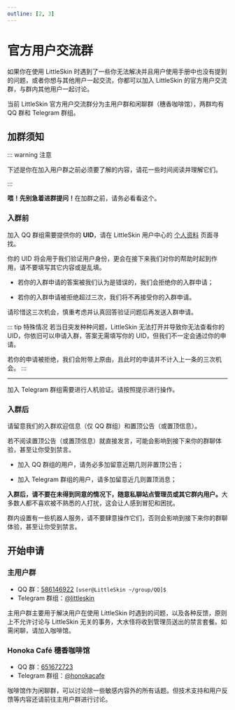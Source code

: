 ```yaml
---
outline: [2, 3]
---
```


# 官方用户交流群

如果你在使用 LittleSkin 时遇到了一些你无法解决并且用户使用手册中也没有提到的问题，或者你想与其他用户一起交流，你都可以加入 LittleSkin 的官方用户交流群，与群内其他用户一起讨论。

当前 LittleSkin 官方用户交流群分为主用户群和闲聊群（穗香咖啡馆），两群均有 QQ 群和 Telegram 群组。

## 加群须知

::: warning 注意

下述是你在加入用户群之前必须要了解的内容，请花一些时间阅读并理解它们。

:::

<NCard title="寻求帮助的正确姿势" link="./problems">
<strong>喂！先别急着进群提问！</strong>在加群之前，请务必看看这个。
</NCard>

### 入群前

加入 QQ 群组需要提供你的 **UID**，请在 LittleSkin 用户中心的 [个人资料](https://littleskin.cn/user/profile) 页面寻找。

你的 UID 将会用于我们验证用户身份，更会在接下来我们对你的帮助时起到作用，请不要填写其它内容或是乱填。

- 若你的入群申请的答案被我们认为是错误的，我们会拒绝你的入群申请；

- 若你的入群申请被拒绝超过三次，我们将不再接受你的入群申请。
  
请珍惜这三次机会，慎重考虑并认真回答验证问题后再发送入群申请。

::: tip 特殊情况
若当日突发种种问题，LittleSkin 无法打开并导致你无法查看你的 UID，你依旧可以申请入群，答案无需填写你的 UID，但我们不一定会通过你的申请。

若你的申请被拒绝，我们会附带上原由，且此时的申请并不计入上一条的三次机会。
:::

---

加入 Telegram 群组需要进行人机验证。请按照提示进行操作。

### 入群后

请留意我们的入群欢迎信息（仅 QQ 群组）和置顶公告（或置顶信息）。

若不阅读置顶公告（或置顶信息）就直接发言，可能会影响到接下来你的群聊体验，甚至让你受到禁言。

- 加入 QQ 群组的用户，请务必多加留意近期几则非置顶公告；

- 加入 Telegram 群组的用户，请多加留意近几则置顶消息；

<strong>入群后，请不要在未得到同意的情况下，随意私聊站点管理员或其它群内用户。</strong>大多数人都不喜欢被不熟悉的人打扰，这会让人感到冒犯和困扰。

群内设置有一些机器人服务，请不要肆意操作它们，否则会影响到接下来你的群聊体验，甚至让你受到禁言。

## 开始申请

### 主用户群

- QQ 群：[586146922](https://jq.qq.com/?_wv=1027&k=5uVljsY) `[user@LittleSkin ~/group/QQ]$`
- Telegram 群组：[@littleskin](https://t.me/littleskin)

主用户群主要用于解决用户在使用 LittleSkin 时遇到的问题，以及各种反馈，原则上不允许讨论与 LittleSkin 无关的事务，大水怪将收到管理员送出的禁言套餐。如需闲聊，请加入咖啡馆。

### Honoka Café 穗香咖啡馆

- QQ 群：[651672723](https://jq.qq.com/?_wv=1027&k=3S0sYT6C)
- Telegram 群组：[@honokacafe](https://t.me/honokacafe)

咖啡馆作为闲聊群，可以讨论除一些敏感内容外的所有话题。但技术支持和用户反馈等内容还请前往主用户群进行讨论。
